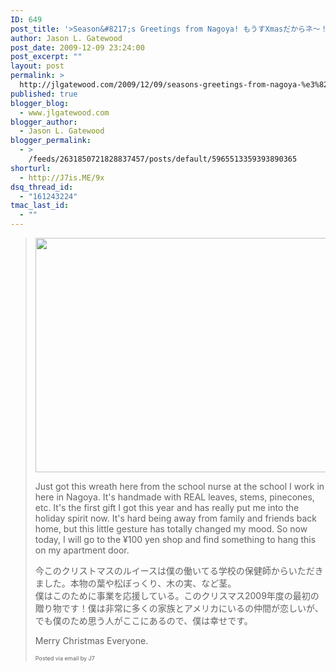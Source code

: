 ```yaml
---
ID: 649
post_title: '>Season&#8217;s Greetings from Nagoya! もうすXmasだからネ〜！'
author: Jason L. Gatewood
post_date: 2009-12-09 23:24:00
post_excerpt: ""
layout: post
permalink: >
  http://jlgatewood.com/2009/12/09/seasons-greetings-from-nagoya-%e3%82%82%e3%81%86%e3%81%99xmas%e3%81%a0%e3%81%8b%e3%82%89%e3%83%8d%e3%80%9c%ef%bc%81/
published: true
blogger_blog:
  - www.jlgatewood.com
blogger_author:
  - Jason L. Gatewood
blogger_permalink:
  - >
    /feeds/2631850721828837457/posts/default/5965513359393890365
shorturl:
  - http://J7is.ME/9x
dsq_thread_id:
  - "161243224"
tmac_last_id:
  - ""
---
```

><a href="http://posterous.com/getfile/files.posterous.com/starrwulfe/pZLBdfW0ZB1PpdXyaPBGVQdYh6adPpynjcRKLzhaERa0suDkPACPJbMXtji9/Photo_on_2009-12-09_at_09.25.jpeg"><img src="http://posterous.com/getfile/files.posterous.com/starrwulfe/wEw4e5vSEHZ2bbsGuNcOzaxCWSQKp0IP02afBxjuVvqD4gwcsNrFTyJaGI5i/Photo_on_2009-12-09_at_09.25.jpeg.scaled.500.jpg" width="500" height="375" /></a> <p>Just got this wreath here from the school nurse at the school I work in here in Nagoya. It's handmade with REAL leaves, stems, pinecones, etc. It's the first gift I got this year and has really put me into the holiday spirit now. It's hard being away from family and friends back home, but this little gesture has totally changed my mood. So now today, I will go to the ¥100 yen shop and find something to hang this on my apartment door. <p /> 今このクリストマスのルイースは僕の働いてる学校の保健師からいただきました。本物の葉や松ぼっくり、木の実、など茎。 <br />僕はこのために事業を応援している。このクリスマス2009年度の最初の贈り物です！僕は非常に多くの家族とアメリカにいるの仲間が恋しいが、でも僕のため思う人がここにあるので、僕は幸せです。 <p /> Merry Christmas Everyone.</p>      <p style="font-size: 9px;">  Posted via email by J7  </p>